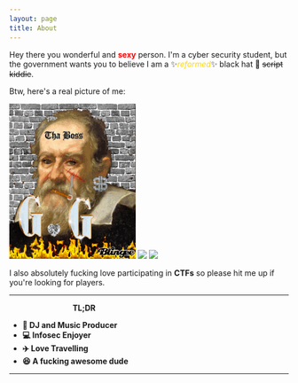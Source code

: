 ```yaml
---
layout: page
title: About
---
```


Hey there you wonderful and <span style="color:red">**sexy**</span> person.
I'm a cyber security student, but the government wants you to believe I am a ✨<span style="color:gold">*reformed*</span>✨ black hat 🎩 ~~script kiddie~~.

Btw, here's a real picture of me:

![](/assets/gal1leo.gif) ![](https://static.wikia.nocookie.net/fandomium/images/b/bc/Obama_sphere.gif) ![](https://media1.giphy.com/media/3jcgPn9fzfaXc1EHJC/giphy.gif)

I also absolutely fucking love participating in **CTFs** so please hit me up if you're looking for players.

---
&nbsp;&nbsp;&nbsp;&nbsp;&nbsp;&nbsp;&nbsp;&nbsp;&nbsp;&nbsp;&nbsp;&nbsp;&nbsp;&nbsp;&nbsp;&nbsp;&nbsp;&nbsp;&nbsp;&nbsp;&nbsp;&nbsp;&nbsp;&nbsp;&nbsp;&nbsp;&nbsp;&nbsp;&nbsp;**TL;DR**

* **🎵 DJ and Music Producer** 
* **💻 Infosec Enjoyer**
* **✈️ Love Travelling**
* **😆 A fucking awesome dude**

---

<script src="https://platform.linkedin.com/badges/js/profile.js" async defer ty></script>
<div class="badge-base LI-profile-badge" data-locale="en_US" data-size="medium"></div>

